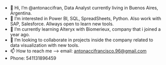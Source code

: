 - 👋 Hi, I’m @antonaccifran, Data Analyst currently living in Buenos Aires, Argentina. 
- 👀 I’m interested in Power BI, SQL, SpreadSheets, Python. Also work with SAP, Salesforce. Allways open to learn new tools. 
- 🌱 I’m currently learning Alteryx with Biomerieux, company that i joined a year ago.
- 💞️ I’m looking to collaborate in projects inside the company related to data visualization with new tools. 
- 📫 How to reach me --> email: antonaccifrancisco.96@gmail.com
- Phone: 541131896459

